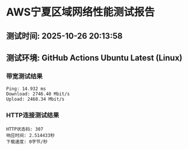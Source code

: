 # AWS宁夏区域网络性能测试报告
## 测试时间: 2025-10-26 20:13:58
## 测试环境: GitHub Actions Ubuntu Latest (Linux)

### 带宽测试结果
```
Ping: 14.932 ms
Download: 2746.40 Mbit/s
Upload: 2468.34 Mbit/s
```

### HTTP连接测试结果
```
HTTP状态码: 307
响应时间: 2.514433秒
下载速度: 0字节/秒
```


